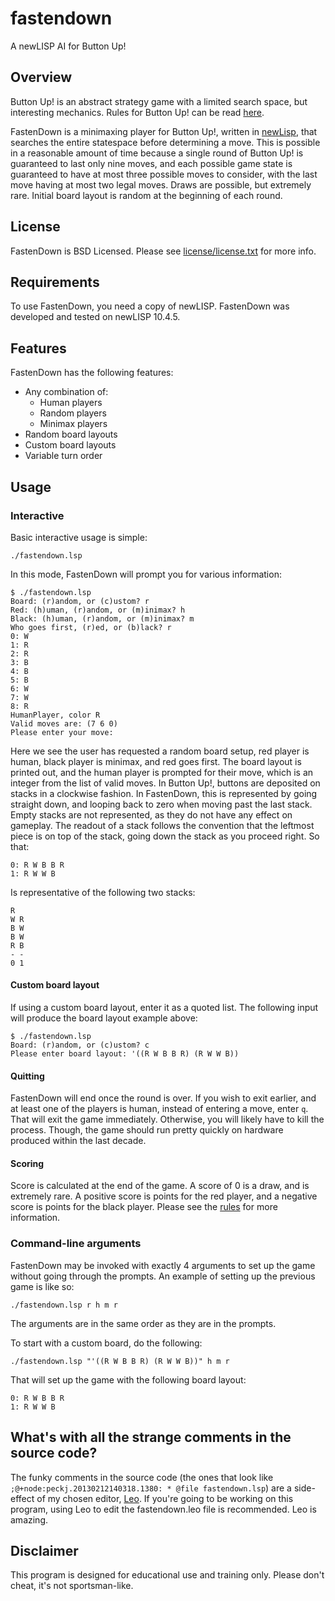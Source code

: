 <!--@+leo-ver=5-thin-->
<!--@+node:peckj.20130212140318.1379: * @file README.md-->
<!--@@color-->
<!--@@language md-->
<!--@@tabwidth -2-->
<!--@+others-->
<!--@+node:peckj.20130215091009.1410: ** @md readme-->
fastendown
==========

A newLISP AI for Button Up!

Overview
--------
Button Up! is an abstract strategy game with a limited search space, but interesting mechanics.
Rules for Button Up! can be read [here][1].
  
FastenDown is a minimaxing player for Button Up!, written in [newLisp][2], that searches the 
entire statespace before determining a move.  This is possible in a reasonable amount of time 
because a single round of Button Up! is guaranteed to last only nine moves, and each possible game state is guaranteed to have at most three possible moves to consider, with the last move having at most two legal moves.  Draws are possible, but extremely rare.  Initial board layout is random at 
the beginning of each round.

  [1]: http://boiteajeux.net/jeux/btu/aide.php
  [2]: http://www.newlisp.org/

License
-------
FastenDown is BSD Licensed.  Please see [license/license.txt][3] for more info.

  [3]: https://raw.github.com/gatesphere/fastendown/master/license/license.txt
  
Requirements
------------
To use FastenDown, you need a copy of newLISP.  FastenDown was developed and tested on 
newLISP 10.4.5.

Features
--------
FastenDown has the following features:

  - Any combination of:
    - Human players
    - Random players
    - Minimax players
  - Random board layouts
  - Custom board layouts
  - Variable turn order
  
Usage
-----
### Interactive
Basic interactive usage is simple:

    ./fastendown.lsp

In this mode, FastenDown will prompt you for various information:

    $ ./fastendown.lsp
    Board: (r)andom, or (c)ustom? r
    Red: (h)uman, (r)andom, or (m)inimax? h
    Black: (h)uman, (r)andom, or (m)inimax? m
    Who goes first, (r)ed, or (b)lack? r
    0: W
    1: R
    2: R
    3: B
    4: B
    5: B
    6: W
    7: W
    8: R
    HumanPlayer, color R
    Valid moves are: (7 6 0)
    Please enter your move:
    
Here we see the user has requested a random board setup, red player is human, black player is minimax, and red goes first.  The board layout is printed out, and the human player is prompted 
for their move, which is an integer from the list of valid moves.  In Button Up!, buttons are 
deposited on stacks in a clockwise fashion.  In FastenDown, this is represented by going straight down, and looping back to zero when moving past the last stack.  Empty stacks are not represented, as they do not have any effect on gameplay.  The readout of a stack follows the convention that the leftmost piece is on top of the stack, going down the stack as you proceed right.  So that:

    0: R W B B R
    1: R W W B
    
Is representative of the following two stacks:

    R
    W R
    B W
    B W
    R B
    - -
    0 1

#### Custom board layout

If using a custom board layout, enter it as a quoted list.  The following input will produce the board layout example above:

    $ ./fastendown.lsp
    Board: (r)andom, or (c)ustom? c
    Please enter board layout: '((R W B B R) (R W W B))

#### Quitting
FastenDown will end once the round is over.  If you wish to exit earlier, and at least one of the players is human, instead of entering a move, enter `q`.  That will exit the game immediately.  Otherwise, you will likely have to kill the process.  Though, the game should run pretty quickly on hardware produced within the last decade.

#### Scoring
Score is calculated at the end of the game.  A score of 0 is a draw, and is extremely rare.  A positive score is points for the red player, and a negative score is points for the black player.  Please see the [rules][1] for more information.

### Command-line arguments
FastenDown may be invoked with exactly 4 arguments to set up the game without going through the prompts.  An example of setting up the previous game is like so:

    ./fastendown.lsp r h m r
    
The arguments are in the same order as they are in the prompts.

To start with a custom board, do the following:

    ./fastendown.lsp "'((R W B B R) (R W W B))" h m r
    
That will set up the game with the following board layout:

    0: R W B B R
    1: R W W B

What's with all the strange comments in the source code?
--------------------------------------------------------
The funky comments in the source code (the ones that look like 
`;@+node:peckj.20130212140318.1380: * @file fastendown.lsp`) are a side-effect of my chosen 
editor, [Leo][4].  If you're going to be working on this program, using Leo to edit the fastendown.leo file is recommended.  Leo is amazing.

  [4]: http://webpages.charter.net/edreamleo/front.html

Disclaimer
----------
This program is designed for educational use and training only.  Please don't cheat, 
it's not sportsman-like.

<!--@-others-->
<!--@-leo-->
